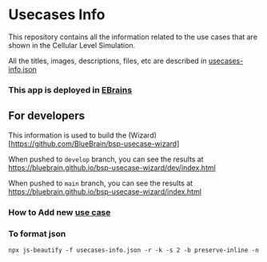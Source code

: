 
# Usecases Info
This repository contains all the information related to the use cases that are shown in the Cellular Level Simulation.

All the titles, images, descriptions, files, etc are described in [usecases-info.json](usecases-info.json)

### This app is deployed in [EBrains](https://ebrains-cls-interactive.github.io/online-use-cases.html)

## For developers
This information is used to build the (Wizard)[https://github.com/BlueBrain/bsp-usecase-wizard]

When pushed to `develop` branch, you can see the results at https://bluebrain.github.io/bsp-usecase-wizard/dev/index.html

When pushed to `main` branch, you can see the results at https://bluebrain.github.io/bsp-usecase-wizard/index.html

### How to Add new [use case](/documentation/add_new_usecase.md)

### To format json
`npx js-beautify -f usecases-info.json -r -k -s 2 -b preserve-inline -n`
